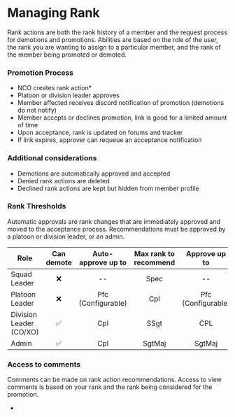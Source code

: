 # Managing Rank
Rank actions are both the rank history of a member and the request process for demotions and promotions. Abilities 
are based on the role of the user, the rank you are wanting to assign to a particular member, and the rank of the 
member being promoted or demoted.

### Promotion Process
- NCO creates rank action*
- Platoon or division leader approves
- Member affected receives discord notification of promotion (demotions do not notify)
- Member accepts or declines promotion, link is good for a limited amount of time
- Upon acceptance, rank is updated on forums and tracker
- If link expires, approver can requeue an acceptance notification

### Additional considerations
* Demotions are automatically approved and accepted
* Denied rank actions are deleted
* Declined rank actions are kept but hidden from member profile

### Rank Thresholds
Automatic approvals are rank changes that are immediately approved and moved to the acceptance process. 
Recommendations must be approved by a platoon or division leader, or an admin.

| Role                    | Can demote |   Auto-approve up to    | Max rank to recommend |      Approve up to      |
|-------------------------|:----------:|:-----------------------:|:---------------------:|:-----------------------:|
| Squad Leader            |     ❌      |           --            |         Spec          |           --            |
| Platoon Leader          |     ❌      | Pfc <br/>(Configurable) |          Cpl          | Pfc <br/>(Configurable) |
| Division Leader (CO/XO) |     ✅      |           Cpl           |         SSgt          |           CPL           |
| Admin                   |     ✅      |           Cpl           |        SgtMaj         |         SgtMaj          |


### Access to comments
Comments can be made on rank action recommendations. Access to view comments is based on your rank and the rank 
being considered for the promotion.

- 